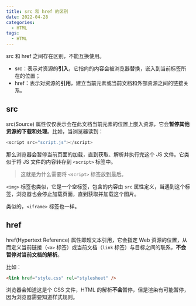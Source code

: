 ```yaml
---
title: src 和 href 的区别
date: 2022-04-28
categories:
  - HTML
tags:
  - HTML
---
```


src 和 href 之间存在区别，不能互换使用。

* src：表示对资源的**引入**，它指向的内容会被浏览器替换，嵌入到当前标签所在的位置；
* href：表示对资源的**引用**，建立当前元素或当前文档和外部资源之间的链接关系。

## src

src(Source) 属性仅仅表示会在此文档当前元素的位置上嵌入资源，它会**暂停其他资源的下载和处理**。比如，当浏览器读到：

```js
<script src="script.js"></script>
```

那么浏览器会暂停当前页面的加载，直到获取、解析并执行完这个 JS 文件。它类似于将 JS 文件的内容转存到 `<script>` 标签中。

> 这就是为什么需要将 `<script>` 标签放到最后。

`<img>` 标签也类似，它是一个空标签，包含的内容由 `src` 属性定义，当遇到这个标签，浏览器也会停止加载页面，直到获取并加载这个图片。

类似的，`<iframe>` 标签也一样。

## href

href(Hypertext Reference) 属性即超文本引用，它会指定 Web 资源的位置，从而定义当前链接（`<a>` 标签）或当前文档（`link` 标签）与目标之间的联系，**不会暂停对当前文档的解析**。

比如：

```html
<link href="style.css" rel="stylesheet" />
```

浏览器会知道这是个 CSS 文件，HTML 的解析**不会**暂停，但是渲染有可能暂停，因为浏览器需要知道样式规则。